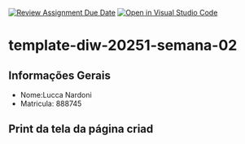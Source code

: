 [![Review Assignment Due Date](https://classroom.github.com/assets/deadline-readme-button-22041afd0340ce965d47ae6ef1cefeee28c7c493a6346c4f15d667ab976d596c.svg)](https://classroom.github.com/a/aBIZ8ITo)
[![Open in Visual Studio Code](https://classroom.github.com/assets/open-in-vscode-2e0aaae1b6195c2367325f4f02e2d04e9abb55f0b24a779b69b11b9e10269abc.svg)](https://classroom.github.com/online_ide?assignment_repo_id=18476580&assignment_repo_type=AssignmentRepo)
# template-diw-20251-semana-02

## Informações Gerais
- Nome:Lucca Nardoni 
- Matricula: 888745

## Print da tela da página criad
